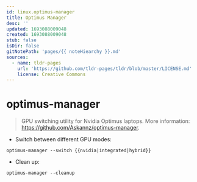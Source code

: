 ```yaml
---
id: linux.optimus-manager
title: Optimus Manager
desc: ''
updated: 1693088009048
created: 1693088009048
stub: false
isDir: false
gitNotePath: 'pages/{{ noteHiearchy }}.md'
sources:
  - name: tldr-pages
    url: 'https://github.com/tldr-pages/tldr/blob/master/LICENSE.md'
    license: Creative Commons
---
```

# optimus-manager

> GPU switching utility for Nvidia Optimus laptops.
> More information: <https://github.com/Askannz/optimus-manager>.

- Switch between different GPU modes:

`optimus-manager --switch {{nvidia|integrated|hybrid}}`

- Clean up:

`optimus-manager --cleanup`

